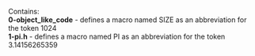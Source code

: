 Contains:<br />**0-object_like_code** - defines a macro named SIZE as an abbreviation for the token 1024<br />
**1-pi.h** - defines a macro named PI as an abbreviation for the token 3.14156265359<br />
